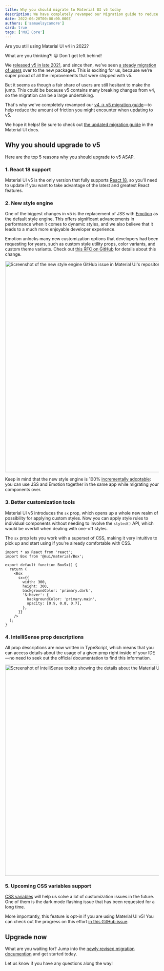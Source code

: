 ```yaml
---
title: Why you should migrate to Material UI v5 today
description: We have completely revamped our Migration guide to reduce friction when upgrading to v5. Get started now!
date: 2022-06-20T00:00:00.000Z
authors: ['samuelsycamore']
card: true
tags: ['MUI Core']
---
```


Are you still using Material UI v4 in 2022?

What are you thinking?! 😛 Don't get left behind!

We [released v5 in late 2021](/blog/mui-core-v5/), and since then, we've seen [a steady migration of users](https://npm-stat.com/charts.html?package=@mui/material,@material-ui/core) over to the new packages.
This is exciting for us, because we're super proud of all the improvements that were shipped with v5.

But it seems as though a fair share of users are still hesitant to make the jump.
This could be because v5 contains many breaking changes from v4, so the migration can be a large undertaking.

That's why we've completely revamped our [v4 -> v5 migration guide](/material-ui/migration/migration-v4/)—to help reduce the amount of friction you might encounter when updating to v5.

We hope it helps!
Be sure to check out [the updated migration guide](/material-ui/migration/migration-v4/) in the Material UI docs.

## Why you should upgrade to v5

Here are the top 5 reasons why you should upgrade to v5 ASAP.

### 1. React 18 support

Material UI v5 is the only version that fully supports [React 18](https://reactjs.org/blog/2022/03/29/react-v18.html), so you'll need to update if you want to take advantage of the latest and greatest React features.

### 2. New style engine

One of the biggest changes in v5 is the replacement of JSS with [Emotion](https://emotion.sh/docs/introduction) as the default style engine.
This offers significant advancements in performance when it comes to dynamic styles, and we also believe that it leads to a much more enjoyable developer experience.

Emotion unlocks many new customization options that developers had been requesting for years, such as custom style utility props, color variants, and custom theme variants.
Check out [this RFC on GitHub](https://github.com/mui/material-ui/issues/22342) for details about this change.

<a href="https://github.com/mui/material-ui/issues/22342"><img src="/static/blog/mui-core-v5-migration-update/style-engine.png" alt="Screenshot of the new style engine GitHub issue in Material UI's repository" style="width: 692px; aspect-ratio: 2/1;" loading="lazy" /></a>

Keep in mind that the new style engine is 100% [incrementally adoptable](/material-ui/migration/migrating-from-jss/): you can use JSS and Emotion together in the same app while migrating your components over.

### 3. Better customization tools

Material UI v5 introduces the `sx` prop, which opens up a whole new realm of possibility for applying custom styles.
Now you can apply style rules to individual components without needing to involve the `styled()` API, which would be overkill when dealing with one-off styles.

The `sx` prop lets you work with a superset of CSS, making it very intuitive to pick up and start using if you're already comfortable with CSS.

```tsx
import * as React from 'react';
import Box from '@mui/material/Box';

export default function BoxSx() {
  return (
    <Box
      sx={{
        width: 300,
        height: 300,
        backgroundColor: 'primary.dark',
        '&:hover': {
          backgroundColor: 'primary.main',
          opacity: [0.9, 0.8, 0.7],
        },
      }}
    />
  );
}
```

### 4. IntelliSense prop descriptions

All prop descriptions are now written in TypeScript, which means that you can access details about the usage of a given prop right inside of your IDE—no need to seek out the official documentation to find this information.

<img alt="Screenshot of IntelliSense tooltip showing the details about the Material UI Badge component" src="/static/blog/mui-core-v5-migration-update/intellisense-tooltip.png" style="width: 692px; aspect-ratio: 2/1;" loading="lazy" />

### 5. Upcoming CSS variables support

[CSS variables](https://developer.mozilla.org/en-US/docs/Web/CSS/Using_CSS_custom_properties) will help us solve a lot of customization issues in the future.
One of them is the dark mode flashing issue that has been requested for a long time.

More importantly, this feature is opt-in if you are using Material UI v5!
You can check out the progress on this effort [in this GitHub issue](https://github.com/mui/material-ui/issues/32049).

## Upgrade now

What are you waiting for?
Jump into the [newly revised migration documention](/material-ui/migration/migration-v4/) and get started today.

Let us know if you have any questions along the way!
